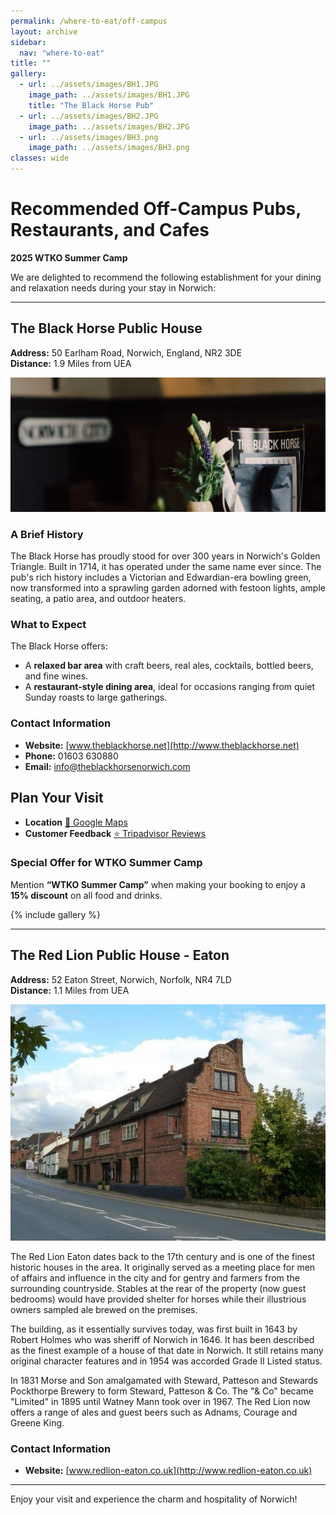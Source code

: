 ```yaml
---
permalink: /where-to-eat/off-campus
layout: archive
sidebar:
  nav: "where-to-eat"
title: ""
gallery:
  - url: ../assets/images/BH1.JPG
    image_path: ../assets/images/BH1.JPG
    title: "The Black Horse Pub"
  - url: ../assets/images/BH2.JPG
    image_path: ../assets/images/BH2.JPG
  - url: ../assets/images/BH3.png
    image_path: ../assets/images/BH3.png
classes: wide
---
```

# Recommended Off-Campus Pubs, Restaurants, and Cafes  
**2025 WTKO Summer Camp**

We are delighted to recommend the following establishment for your dining and relaxation needs during your stay in Norwich:

---

## **The Black Horse Public House**  
**Address:** 50 Earlham Road, Norwich, England, NR2 3DE  
**Distance:** 1.9 Miles from UEA  

![The Black Horse Pub](../assets/images/BlackHorse.jpeg "The Black Horse Pub")

### **A Brief History**  
The Black Horse has proudly stood for over 300 years in Norwich's Golden Triangle. Built in 1714, it has operated under the same name ever since. The pub's rich history includes a Victorian and Edwardian-era bowling green, now transformed into a sprawling garden adorned with festoon lights, ample seating, a patio area, and outdoor heaters.

### **What to Expect**  
The Black Horse offers:  
- A **relaxed bar area** with craft beers, real ales, cocktails, bottled beers, and fine wines.  
- A **restaurant-style dining area**, ideal for occasions ranging from quiet Sunday roasts to large gatherings.  

### **Contact Information**  
- **Website:** [www.theblackhorse.net](http://www.theblackhorse.net)  
- **Phone:** 01603 630880  
- **Email:** [info@theblackhorsenorwich.com](mailto:info@theblackhorsenorwich.com)  

## Plan Your Visit

- **Location** [📍 Google Maps](https://g.co/kgs/YK9CE9v)  
- **Customer Feedback** [⭐ Tripadvisor Reviews](https://www.tripadvisor.co.uk/Restaurant_Review-g186342-d3835230-Reviews-The_Black_Horse-Norwich_Norfolk_East_Anglia_England.html)

### **Special Offer for WTKO Summer Camp**  
Mention **“WTKO Summer Camp”** when making your booking to enjoy a **15% discount** on all food and drinks.

{% include gallery %}

---

## **The Red Lion Public House - Eaton**  
**Address:** 52 Eaton Street, Norwich, Norfolk, NR4 7LD  
**Distance:** 1.1 Miles from UEA 

![The Red Lion Pub](../assets/images/red-lion.jpeg "The Red Lion Pub")

The Red Lion Eaton dates back to the 17th century and is one of the finest historic houses in the area. It originally served as a meeting place for men of affairs and influence in the city and for gentry and farmers from the surrounding countryside. Stables at the rear of the property (now guest bedrooms) would have provided shelter for horses while their illustrious owners sampled ale brewed on the premises.

The building, as it essentially survives today, was first built in 1643 by Robert Holmes who was sheriff of Norwich in 1646. It has been described as the finest example of a house of that date in Norwich. It still retains many original character features and in 1954 was accorded Grade II Listed status.

In 1831 Morse and Son amalgamated with Steward, Patteson and Stewards Pockthorpe Brewery to form Steward, Patteson & Co. The "& Co" became "Limited" in 1895 until Watney Mann took over in 1967. The Red Lion now offers a range of ales and guest beers such as Adnams, Courage and Greene King.

### **Contact Information**  
- **Website:** [www.redlion-eaton.co.uk](http://www.redlion-eaton.co.uk)  

---  
Enjoy your visit and experience the charm and hospitality of Norwich!  
